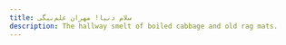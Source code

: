 ```yaml
---
title: سلام دنیا! مهران علم‌بیگی
description: The hallway smelt of boiled cabbage and old rag mats.
---
```

